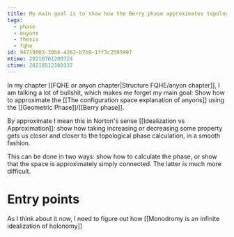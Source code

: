 ```yaml
---
title: My main goal is to show how the Berry phase approximates topological phase
tags:
  - phase
  - anyons
  - thesis
  - fqhe
id: 94719003-30b8-4262-b7b9-1ff3c2595997
mtime: 20210701200724
ctime: 20210512160337
---
```


In my chapter [[FQHE or anyon chapter|Structure FQHE/anyon chapter]], I am talking a lot of bullshit, which makes me forget my main goal:
Show how to approximate the [[The configuration space explanation of anyons]] using the  [[Geometric Phase]]/[[Berry phase]].

By approximate I mean this in Norton's sense [[Idealization vs Approximation]]: show how  taking increasing or decreasing some property gets us closer and closer to the topological phase calculation, in a smooth fashion.

This can be done in two ways: show how to calculate the phase, or show that the space is approximately simply connected. The latter is much more difficult.

# Entry points

As I think about it now, I need to figure out how [[Monodromy is an infinite idealization of holonomy]]
